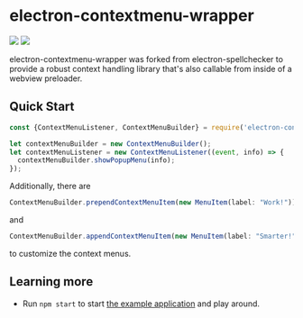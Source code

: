 # electron-contextmenu-wrapper

![](https://img.shields.io/npm/dm/electron-contextmenu-wrapper.svg)
[![](https://img.shields.io/david/TheGoddessInari/electron-contextmenu-wrapper.svg)](https://david-dm.org/TheGoddessInari/electron-contextmenu-wrapper)

electron-contextmenu-wrapper was forked from electron-spellchecker to provide
a robust context handling library that's also callable from inside of a webview preloader.

## Quick Start

```js
const {ContextMenuListener, ContextMenuBuilder} = require('electron-contextmenu-wrapper');

let contextMenuBuilder = new ContextMenuBuilder();
let contextMenuListener = new ContextMenuListener((event, info) => {
  contextMenuBuilder.showPopupMenu(info);
});
```

Additionally, there are
```js
ContextMenuBuilder.prependContextMenuItem(new MenuItem(label: "Work!"))
```
 and
 ```js
 ContextMenuBuilder.appendContextMenuItem(new MenuItem(label: "Smarter!"))
 ```
to customize the context menus.

## Learning more

* Run `npm start` to start [the example application](https://github.com/TheGoddessInari/electron-contextmenu-wrapper/tree/master/example) and play around.

